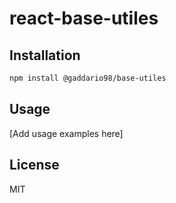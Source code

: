 # react-base-utiles

## Installation

```bash
npm install @gaddario98/base-utiles
```

## Usage

[Add usage examples here]

## License

MIT
